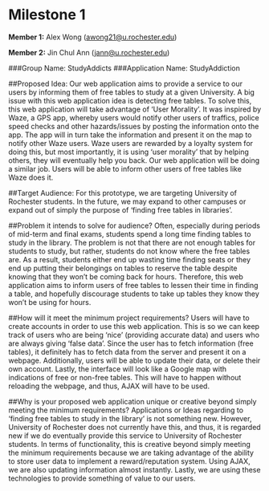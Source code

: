 # Milestone 1

**Member 1:** Alex Wong (awong21@u.rochester.edu)

**Member 2:** Jin Chul Ann (jann@u.rochester.edu)

###Group Name: StudyAddicts
###Application Name: StudyAddiction

##Proposed Idea:
Our web application aims to provide a service to our users by informing them of free tables to study at a given University. A big issue with this web application idea is detecting free tables. To solve this, this web application will take advantage of ‘User Morality’. It was inspired by Waze, a GPS app, whereby users would notify other users of traffics, police speed checks and other hazards/issues by posting the information onto the app. The app will in turn take the information and present it on the map to notify other Waze users. Waze users are rewarded by a loyalty system for doing this, but most importantly, it is using ‘user morality’ that by helping others, they will eventually help you back.
Our web application will be doing a similar job. Users will be able to inform other users of free tables like Waze does it. 

##Target Audience:
For this prototype, we are targeting University of Rochester students. In the future, we may expand to other campuses or expand out of simply the purpose of ‘finding free tables in libraries’.

##Problem it intends to solve for audience?
Often, especially during periods of mid-term and final exams, students spend a long time finding tables to study in the library. The problem is not that there are not enough tables for students to study, but rather, students do not know where the free tables are. As a result, students either end up wasting time finding seats or they end up putting their belongings on tables to reserve the table despite knowing that they won’t be coming back for hours.
Therefore, this web application aims to inform users of free tables to lessen their time in finding a table, and hopefully discourage students to take up tables they know they won’t be using for hours.

##How will it meet the minimum project requirements?
Users will have to create accounts in order to use this web application. This is so we can keep track of users who are being ‘nice’ (providing accurate data) and users who are always giving ‘false data’. Since the user has to fetch information (free tables), it definitely has to fetch data from the server and present it on a webpage. Additionally, users will be able to update their data, or delete their own account. 
Lastly, the interface will look like a Google map with indications of free or non-free tables. This will have to happen without reloading the webpage, and thus, AJAX will have to be used.

##Why is your proposed web application unique or creative beyond simply meeting the minimum requirements?
Applications or Ideas regarding to ‘finding free tables to study in the library’ is not something new. However, University of Rochester does not currently have this, and thus, it is regarded new if we do eventually provide this service to University of Rochester students. 
In terms of functionality, this is creative beyond simply meeting the minimum requirements because we are taking advantage of the ability to store user data to implement a reward/reputation system. Using AJAX, we are also updating information almost instantly. Lastly, we are using these technologies to provide something of value to our users.



